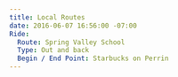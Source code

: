 ```yaml
---
title: Local Routes
date: 2016-06-07 16:56:00 -07:00
Ride:
  Route: Spring Valley School
  Type: Out and back
  Begin / End Point: Starbucks on Perrin
---
```



